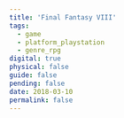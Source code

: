 ```yaml
---
title: 'Final Fantasy VIII'
tags:
  - game
  - platform_playstation
  - genre_rpg
digital: true
physical: false
guide: false
pending: false
date: 2018-03-10
permalink: false
---
```


